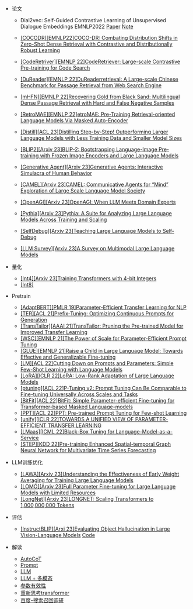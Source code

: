 - 论文
  - Dial2vec: Self-Guided Contrastive Learning of Unsupervised Dialogue Embeddings EMNLP2022 [Paper](https://arxiv.org/abs/2210.15332v1) [Note](https://juejin.cn/post/7184244058171113509)
  - [[COCODR][EMNLP22]COCO-DR: Combating Distribution Shifts in Zero-Shot Dense Retrieval with Contrastive and Distributionally Robust Learning](https://arxiv.org/abs/2210.15212)
  - [[CodeRetriver][EMNLP 22]CodeRetriever: Large-scale Contrastive Pre-training for Code Search](https://arxiv.org/abs/2201.10866)
  - [[DuReader][EMNLP 22]DuReaderretrieval: A Large-scale Chinese Benchmark for Passage Retrieval from Web Search Engine](https://arxiv.org/abs/2203.10232)
  - [[mHFN][EMNLP 22]Recovering Gold from Black Sand: Multilingual Dense Passage Retrieval with Hard and False Negative Samples](https://aclanthology.org/2022.emnlp-main.730.pdf)
  - [[RetroMAE][EMNLP 22]etroMAE: Pre-Training Retrieval-oriented Language Models Via Masked Auto-Encoder](https://arxiv.org/abs/2205.12035)

  - [[Distill][ACL 23]Distilling Step-by-Step! Outperforming Larger Language Models with Less Training Data and Smaller Model Sizes](https://arxiv.org/abs/2305.02301)
  - [[BLIP2][Arxiv 23]BLIP-2: Bootstrapping Language-Image Pre-training with Frozen Image Encoders and Large Language Models](https://arxiv.org/abs/2301.12597)
 
  - [[Generative Agent][Arxiv 23]Generative Agents: Interactive Simulacra of Human Behavior](https://arxiv.org/abs/2304.03442)
  - [[CAMEL][Arxiv 23]CAMEL: Communicative Agents for “Mind” Exploration of Large Scale Language Model Society](https://arxiv.org/abs/2303.17760)
  - [[OpenAGI][Arxiv 23]OpenAGI: When LLM Meets Domain Experts](https://arxiv.org/abs/2304.04370)
  - [[Pythia][Arxiv 23]Pythia: A Suite for Analyzing Large Language Models Across Training and Scaling](https://arxiv.org/abs/2304.01373)
  - [[SelfDebug][Arxiv 23]Teaching Large Language Models to Self-Debug](https://arxiv.org/abs/2304.05128)
  - [[LLM Survey][Arxiv 23]A Survey on Multimodal Large Language Models](https://arxiv.org/abs/2306.13549)

- 量化
  - [[Int4][Arxiv 23]Training Transformers with 4-bit Integers](https://arxiv.org/pdf/2306.11987.pdf)
  - [[Int8]](https://mp.weixin.qq.com/s/_JirS9knfTlta0qOzo3i6A)
    
- Pretrain
  - [[AdaptBERT][PMLR 19]Parameter-Efficient Transfer Learning for NLP](https://arxiv.org/abs/1902.00751)
  - [[TER][ACL 21]Prefix-Tuning: Optimizing Continuous Prompts for Generation](https://arxiv.org/abs/2101.00190)
  - [[TransTailor][AAAI 21]TransTailor: Pruning the Pre-trained Model for Improved Transfer Learning](https://arxiv.org/abs/2103.01542)
  - [[WSC][EMNLP 21]The Power of Scale for Parameter-Efficient Prompt Tuning](https://arxiv.org/abs/2104.08691)
  - [[GLUE][EMNLP 21]Raise a Child in Large Language Model: Towards Effective and Generalizable Fine-tuning](https://arxiv.org/abs/2109.05687)
  - [[LM][ACL 22]Cutting Down on Prompts and Parameters: Simple Few-Shot Learning with Language Models](https://arxiv.org/abs/2106.13353)
  - [[LoRA][ICLR 22]LoRA: Low-Rank Adaptation of Large Language Models](https://arxiv.org/abs/2106.09685)
  - [[ptuning][ACL 22]P-Tuning v2: Prompt Tuning Can Be Comparable to Fine-tuning Universally Across Scales and Tasks](https://arxiv.org/abs/2110.07602)
  - [[BitFit][ACL 22]BitFit: Simple Parameter-efficient Fine-tuning for Transformer-based Masked Language-models](https://arxiv.org/abs/2106.10199)
  - [[PPT][ACL 22]PPT: Pre-trained Prompt Tuning for Few-shot Learning](https://arxiv.org/abs/2109.04332)
  - [[unify][ICLR 22]TOWARDS A UNIFIED VIEW OF PARAMETER-EFFICIENT TRANSFER LEARNING](https://arxiv.org/abs/2110.04366)
  - [[LMaas][ICML 22]Black-Box Tuning for Language-Model-as-a-Service](https://arxiv.org/abs/2201.03514)
  - [[STEP][KDD 22]Pre-training Enhanced Spatial-temporal Graph Neural Network for Multivariate Time Series Forecasting](https://arxiv.org/abs/2206.09113)
  
- LLM训练优化
    - [[LAWA][Arxiv 23]Understanding the Effectiveness of Early Weight Averaging for Training Large Language Models](https://arxiv.org/pdf/2306.03241.pdf)
    - [[LOMO][Arxiv 23]Full Parameter Fine-tuning for Large Language Models with Limited Resources](https://arxiv.org/abs/2306.09782)
    - [[LongNet][Arxiv 23]LONGNET: Scaling Transformers to 1,000,000,000 Tokens](https://arxiv.org/pdf/2307.02486.pdf)
- 评估
    - [[InstructBLIP][Arxi 23]Evaluating Object Hallucination in Large Vision-Language Models](https://arxiv.org/abs/2305.10355) [Code](https://github.com/RUCAIBox/POPE)
- 解读
  - [AutoCoT](https://mp.weixin.qq.com/s/9hnjmV-A8SE3_EzQeg85xA)
  - [Prompt](https://mp.weixin.qq.com/s/g1NKoqUhrtwgstDM0GoGxA)
  - [LLM](https://mp.weixin.qq.com/s/nxbNueiW6TEdjsQItmnO9A)
  - [LLM + 多模态](https://mp.weixin.qq.com/s/Q8SITBzTxlrFDkUleVZHiw)
  - [参数有效性](https://mp.weixin.qq.com/s/sOPxL_Lq4lg3tbIsmEoMuw)
  - [重新思考transformer](https://mp.weixin.qq.com/s/UzxkuZOMWPPFJCgbk9TGwg)
  - [百度-搜索召回调研](https://mp.weixin.qq.com/s/W2FA4VRX8oG8dUn6z8IQ2Q)
